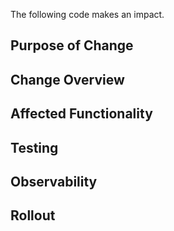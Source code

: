 The following code makes an impact.

## Purpose of Change

## Change Overview

## Affected Functionality

## Testing

## Observability

## Rollout
